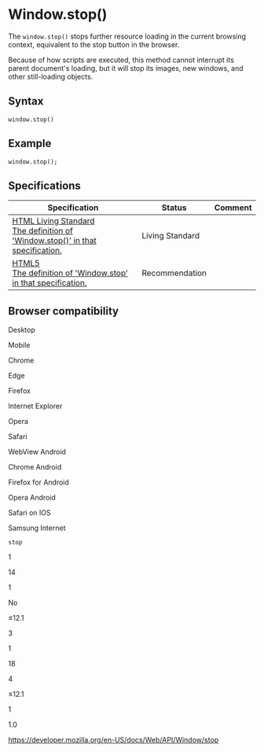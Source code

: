 Window.stop()
=============

The `window.stop()` stops further resource loading in the current browsing context, equivalent to the stop button in the browser.

Because of how scripts are executed, this method cannot interrupt its parent document's loading, but it will stop its images, new windows, and other still-loading objects.

Syntax
------

    window.stop()

Example
-------

    window.stop();

Specifications
--------------

<table><thead><tr class="header"><th>Specification</th><th>Status</th><th>Comment</th></tr></thead><tbody><tr class="odd"><td><a href="https://html.spec.whatwg.org/multipage/browsers.html#dom-window-stop">HTML Living Standard<br />
<span class="small">The definition of 'Window.stop()' in that specification.</span></a></td><td><span class="spec-living">Living Standard</span></td><td></td></tr><tr class="even"><td><a href="https://www.w3.org/TR/html52/browsers.html#dom-window-stop">HTML5<br />
<span class="small">The definition of 'Window.stop' in that specification.</span></a></td><td><span class="spec-rec">Recommendation</span></td><td></td></tr></tbody></table>

Browser compatibility
---------------------

Desktop

Mobile

Chrome

Edge

Firefox

Internet Explorer

Opera

Safari

WebView Android

Chrome Android

Firefox for Android

Opera Android

Safari on IOS

Samsung Internet

`stop`

1

14

1

No

≤12.1

3

1

18

4

≤12.1

1

1.0

<a href="https://developer.mozilla.org/en-US/docs/Web/API/Window/stop" class="_attribution-link">https://developer.mozilla.org/en-US/docs/Web/API/Window/stop</a>
